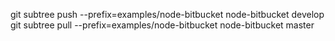 git subtree push --prefix=examples/node-bitbucket node-bitbucket develop
git subtree pull --prefix=examples/node-bitbucket node-bitbucket master
